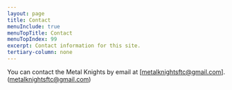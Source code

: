 ```yaml
---
layout: page
title: Contact
menuInclude: true
menuTopTitle: Contact
menuTopIndex: 99
excerpt: Contact information for this site.
tertiary-column: none
---
```


You can contact the Metal Knights by email at [metalknightsftc@gmail.com].(metalknightsftc@gmail.com)
